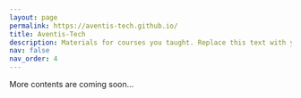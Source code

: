 ```yaml
---
layout: page
permalink: https://aventis-tech.github.io/
title: Aventis-Tech
description: Materials for courses you taught. Replace this text with your description.
nav: false
nav_order: 4
---
```


More contents are coming soon...